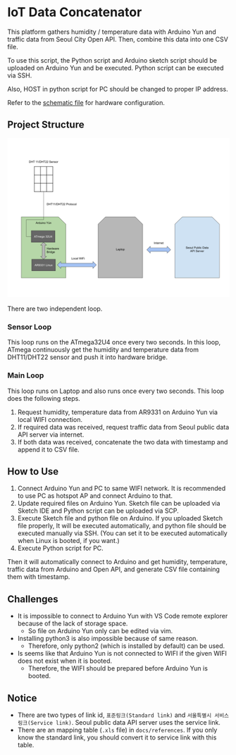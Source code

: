 # IoT Data Concatenator

This platform gathers humidity / temperature data with Arduino Yun and traffic data from Seoul City Open API.
Then, combine this data into one CSV file.

To use this script, the Python script and Arduino sketch script should be uploaded on Arduino Yun and be executed.
Python script can be executed via SSH.

Also, HOST in python script for PC should be changed to proper IP address.

Refer to the [schematic file](./docs/Schematic_DHT-Arduino_2021-04-07.pdf) for hardware configuration.

## Project Structure

![Project Structure](docs/imgs/Project_Structure.png)

There are two independent loop.

### Sensor Loop

This loop runs on the ATmega32U4 once every two seconds. In this loop, ATmega continuously get the humidity and temperature data from DHT11/DHT22 sensor and push it into hardware bridge.

### Main Loop

This loop runs on Laptop and also runs once every two seconds. This  loop does the following steps.

1. Request humidity, temperature data from AR9331 on Arduino Yun via local WIFI connection.
2. If required data was received, request traffic data from Seoul public data API server via internet.
3. If both data was received, concatenate the two data with timestamp and append it to CSV file.



## How to Use

1. Connect Arduino Yun and PC to same WIFI network. It is recommended to use PC as hotspot AP and connect Arduino to that.
1. Update required files on Arduino Yun. Sketch file can be uploaded via Sketch IDE and Python script can be uploaded via SCP.
1. Execute Sketch file and python file on Arduino. If you uploaded Sketch file properly, It will be executed automatically, and python file should be executed manually via SSH. (You can set it to be executed automatically when Linux is booted, if you want.)
1. Execute Python script for PC.

Then it will automatically connect to Arduino and get humidity, temperature, traffic data from Arduino and Open API, and generate CSV file containing them with timestamp.

## Challenges

- It is impossible to connect to Arduino Yun with VS Code remote explorer because of the lack of storage space.
  - So file on Arduino Yun only can be edited via vim.
- Installing python3 is also impossible because of same reason.
  - Therefore, only python2 (which is installed by default) can be used.
- Is seems like that Arduino Yun is not connected to WIFI if the given WIFI does not exist when it is booted.
  - Therefore, the WIFI should be prepared before Arduino Yun is booted.

## Notice

- There are two types of link id, `표준링크(Standard link)` and `서울특별시 서비스링크(Service link)`. Seoul public data API server uses the service link.
- There are an mapping table (`.xls` file) in `docs/references`. If you only know the standard link, you should convert it to service link with this table.